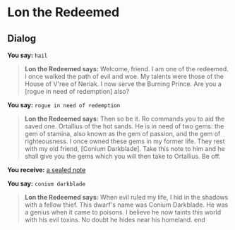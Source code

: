 # Lon the Redeemed
## Dialog

**You say:** `hail`



>**Lon the Redeemed says:** Welcome, friend. I am one of the redeemed. I once walked the path of evil and woe. My talents were those of the House of V'ree of Neriak. I now serve the Burning Prince. Are you a [rogue in need of redemption] also?

**You say:** `rogue in need of redemption`



>**Lon the Redeemed says:** Then so be it. Ro commands you to aid the saved one. Ortallius of the hot sands. He is in need of two gems: the gem of stamina, also known as the gem of passion, and the gem of righteousness. I once owned these gems in my former life. They rest with my old friend, [Conium Darkblade]. Take this note to him and he shall give you the gems which you will then take to Ortallius.  Be off.


**You receive:**  [a sealed note](/item/18955)

**You say:** `conium darkblade`



>**Lon the Redeemed says:** When evil ruled my life, I hid in the shadows with a fellow thief. This dwarf's name was Conium Darkblade. He was a genius when it came to poisons. I believe he now taints this world with his evil toxins. No doubt he hides near his homeland.
end





